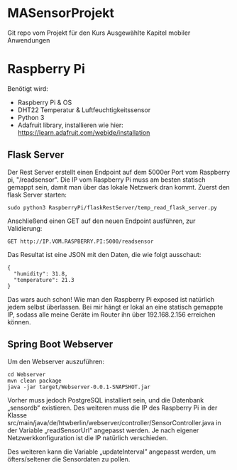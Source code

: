 # MASensorProjekt
Git repo vom Projekt für den Kurs Ausgewählte Kapitel mobiler Anwendungen

# Raspberry Pi
Benötigt wird:

- Raspberry Pi & OS
- DHT22 Temperatur & Luftfeuchtigkeitssensor
- Python 3
- Adafruit library, installieren wie hier: https://learn.adafruit.com/webide/installation

## Flask Server
Der Rest Server erstellt einen Endpoint auf dem 5000er Port vom Raspberry pi, "/readsensor".
Die IP vom Raspberry Pi muss am besten statisch gemappt sein, damit man über das lokale Netzwerk dran kommt.
Zuerst den flask Server starten:
```
sudo python3 RaspberryPi/flaskRestServer/temp_read_flask_server.py
```
Anschließend einen GET auf den neuen Endpoint ausführen, zur Validierung:
```
GET http://IP.VOM.RASPBERRY.PI:5000/readsensor
```
Das Resultat ist eine JSON mit den Daten, die wie folgt ausschaut:
```
{
  "humidity": 31.8, 
  "temperature": 21.3
}
```
Das wars auch schon! Wie man den Raspberry Pi exposed ist natürlich jedem selbst überlassen. Bei mir hängt er lokal an eine statisch gemappte IP, sodass alle meine Geräte im Router ihn über 192.168.2.156 erreichen können.

## Spring Boot Webserver
Um den Webserver auszuführen:
```
cd Webserver
mvn clean package
java -jar target/Webserver-0.0.1-SNAPSHOT.jar
```

Vorher muss jedoch PostgreSQL installiert sein, und die Datenbank „sensordb“ existieren. Des weiteren muss die IP des Raspberry Pi in der Klasse src/main/java/de/htwberlin/webserver/controller/SensorController.java in der Variable „readSensorUrl“ angepasst werden. Je nach eigener Netzwerkkonfiguration ist die IP natürlich verschieden.

Des weiteren kann die Variable „updateInterval” angepasst werden, um öfters/seltener die Sensordaten zu pollen.
